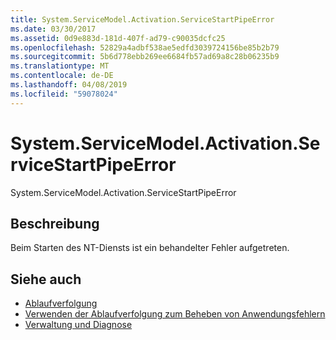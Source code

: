 ```yaml
---
title: System.ServiceModel.Activation.ServiceStartPipeError
ms.date: 03/30/2017
ms.assetid: 0d9e883d-181d-407f-ad79-c90035dcfc25
ms.openlocfilehash: 52829a4adbf538ae5edfd3039724156be85b2b79
ms.sourcegitcommit: 5b6d778ebb269ee6684fb57ad69a8c28b06235b9
ms.translationtype: MT
ms.contentlocale: de-DE
ms.lasthandoff: 04/08/2019
ms.locfileid: "59078024"
---
```

# <a name="systemservicemodelactivationservicestartpipeerror"></a>System.ServiceModel.Activation.ServiceStartPipeError
System.ServiceModel.Activation.ServiceStartPipeError  
  
## <a name="description"></a>Beschreibung  
 Beim Starten des NT-Diensts ist ein behandelter Fehler aufgetreten.  
  
## <a name="see-also"></a>Siehe auch

- [Ablaufverfolgung](../../../../../docs/framework/wcf/diagnostics/tracing/index.md)
- [Verwenden der Ablaufverfolgung zum Beheben von Anwendungsfehlern](../../../../../docs/framework/wcf/diagnostics/tracing/using-tracing-to-troubleshoot-your-application.md)
- [Verwaltung und Diagnose](../../../../../docs/framework/wcf/diagnostics/index.md)
